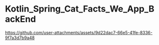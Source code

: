 # Kotlin_Spring_Cat_Facts_We_App_BackEnd

https://github.com/user-attachments/assets/9d22dac7-66e5-41fe-8336-9f7a3d7b9a48